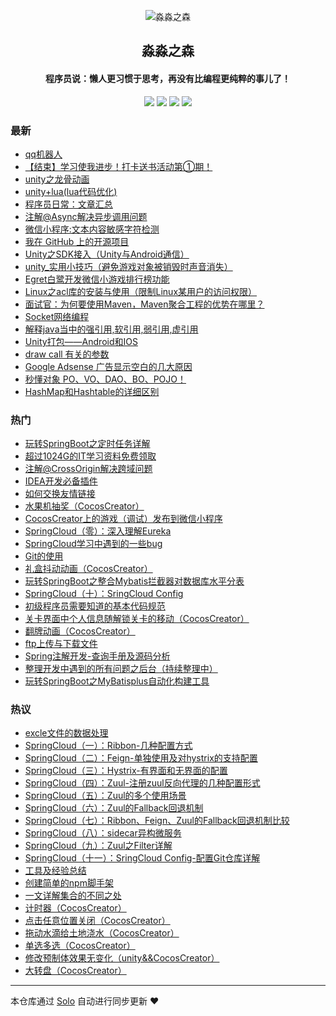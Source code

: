 <p align="center"><img alt="淼淼之森" src="https://www.mmzsblog.cn/images/mmzsit.png"></p><h2 align="center">
淼淼之森
</h2>

<h4 align="center">程序员说：懒人更习惯于思考，再没有比编程更纯粹的事儿了！</h4>
<p align="center"><a title="淼淼之森" target="_blank" href="https://github.com/mmzsblog/solo-blog"><img src="https://img.shields.io/github/last-commit/mmzsblog/solo-blog.svg?style=flat-square&color=FF9900"></a>
<a title="GitHub repo size in bytes" target="_blank" href="https://github.com/mmzsblog/solo-blog"><img src="https://img.shields.io/github/repo-size/mmzsblog/solo-blog.svg?style=flat-square"></a>
<a title="Solo Version" target="_blank" href="https://github.com/88250/solo/releases"><img src="https://img.shields.io/badge/solo-3.6.3-f1e05a.svg?style=flat-square&color=blueviolet"></a>
<a title="Hits" target="_blank" href="https://github.com/88250/hits"><img src="https://hits.b3log.org/mmzsblog/solo-blog.svg"></a></p>

### 最新

* [qq机器人](https://www.mmzsblog.cn/articles/2019/12/05/1575524754270.html)
* [【结束】学习使我进步！打卡送书活动第①期！](https://www.mmzsblog.cn/articles/2019/11/15/1573798650064.html)
* [unity之龙骨动画](https://www.mmzsblog.cn/articles/2019/10/23/1571829732670.html)
* [unity+lua(lua代码优化)](https://www.mmzsblog.cn/articles/2019/10/23/1571815023009.html)
* [程序员日常：文章汇总](https://www.mmzsblog.cn/articles/2019/10/02/1569990873145.html)
* [注解@Async解决异步调用问题](https://www.mmzsblog.cn/articles/2019/09/20/1568965632142.html)
* [微信小程序:文本内容敏感字符检测](https://www.mmzsblog.cn/articles/2019/09/19/1568887804857.html)
* [我在 GitHub 上的开源项目](https://www.mmzsblog.cn/my-github-repos)
* [Unity之SDK接入（Unity与Android通信）](https://www.mmzsblog.cn/articles/2019/09/11/1568211223627.html)
* [unity_实用小技巧（避免游戏对象被销毁时声音消失）](https://www.mmzsblog.cn/articles/2019/09/11/1568210389801.html)
* [Egret白鹭开发微信小游戏排行榜功能](https://www.mmzsblog.cn/articles/2019/09/10/1568118032212.html)
* [Linux之acl库的安装与使用（限制Linux某用户的访问权限）](https://www.mmzsblog.cn/articles/2019/09/09/1568009115960.html)
* [面试官：为何要使用Maven，Maven聚合工程的优势在哪里？](https://www.mmzsblog.cn/articles/2019/09/03/1567489038420.html)
* [Socket网络编程](https://www.mmzsblog.cn/articles/2019/09/02/1567431601698.html)
* [解释java当中的强引用,软引用,弱引用,虚引用](https://www.mmzsblog.cn/articles/2019/09/02/1567408607686.html)
* [Unity打包——Android和IOS](https://www.mmzsblog.cn/articles/2019/08/30/1567173660972.html)
* [draw call 有关的参数](https://www.mmzsblog.cn/articles/2019/08/29/1567085834529.html)
* [Google Adsense 广告显示空白的几大原因](https://www.mmzsblog.cn/articles/2019/08/29/1567044999362.html)
* [秒懂对象 PO、VO、DAO、BO、POJO！](https://www.mmzsblog.cn/articles/2019/08/28/1566974052811.html)
* [HashMap和Hashtable的详细区别](https://www.mmzsblog.cn/articles/2019/08/27/1566889820592.html)

### 热门

* [玩转SpringBoot之定时任务详解](https://www.mmzsblog.cn/articles/2019/08/08/1565247960802.html)
* [超过1024G的IT学习资料免费领取](https://www.mmzsblog.cn/articles/2019/08/07/1565164056809.html)
* [注解@CrossOrigin解决跨域问题](https://www.mmzsblog.cn/articles/2019/08/23/1566526598886.html)
* [IDEA开发必备插件](https://www.mmzsblog.cn/articles/2019/08/05/1564991559394.html)
* [如何交换友情链接](https://www.mmzsblog.cn/articles/2019/08/19/1566201476640.html)
* [水果机抽奖（CocosCreator）](https://www.mmzsblog.cn/articles/2019/08/09/1565361048793.html)
* [CocosCreator上的游戏（调试）发布到微信小程序](https://www.mmzsblog.cn/articles/2019/08/09/1565362167324.html)
* [SpringCloud（零）：深入理解Eureka](https://www.mmzsblog.cn/articles/2019/08/06/1565077729804.html)
* [SpringCloud学习中遇到的一些bug](https://www.mmzsblog.cn/articles/2019/08/06/1565078225369.html)
* [Git的使用](https://www.mmzsblog.cn/articles/2019/08/05/1564991521185.html)
* [礼盒抖动动画（CocosCreator）](https://www.mmzsblog.cn/articles/2019/08/09/1565360457756.html)
* [玩转SpringBoot之整合Mybatis拦截器对数据库水平分表](https://www.mmzsblog.cn/articles/2019/08/08/1565249428372.html)
* [SpringCloud（十）：SringCloud Config](https://www.mmzsblog.cn/articles/2019/08/06/1565078155409.html)
* [初级程序员需要知道的基本代码规范](https://www.mmzsblog.cn/articles/2019/08/08/1565255455760.html)
* [关卡界面中个人信息随解锁关卡的移动（CocosCreator）](https://www.mmzsblog.cn/articles/2019/08/09/1565361531860.html)
* [翻牌动画（CocosCreator）](https://www.mmzsblog.cn/articles/2019/08/09/1565360665278.html)
* [ftp上传与下载文件](https://www.mmzsblog.cn/articles/2019/08/20/1566309291864.html)
* [Spring注解开发-查询手册及源码分析](https://www.mmzsblog.cn/articles/2019/08/07/1565162136695.html)
* [整理开发中遇到的所有问题之后台（持续整理中）](https://www.mmzsblog.cn/articles/2019/08/08/1565256407388.html)
* [玩转SpringBoot之MyBatisplus自动化构建工具](https://www.mmzsblog.cn/articles/2019/08/08/1565236458796.html)

### 热议

* [excle文件的数据处理](https://www.mmzsblog.cn/articles/2019/08/06/1565077029866.html)
* [SpringCloud（一）：Ribbon-几种配置方式](https://www.mmzsblog.cn/articles/2019/08/06/1565077811130.html)
* [SpringCloud（二）：Feign-单独使用及对hystrix的支持配置](https://www.mmzsblog.cn/articles/2019/08/06/1565077848633.html)
* [SpringCloud（三）：Hystrix-有界面和无界面的配置](https://www.mmzsblog.cn/articles/2019/08/06/1565077872515.html)
* [SpringCloud（四）：Zuul-注册zuul反向代理的几种配置形式](https://www.mmzsblog.cn/articles/2019/08/06/1565077904571.html)
* [SpringCloud（五）：Zuul的多个使用场景](https://www.mmzsblog.cn/articles/2019/08/06/1565077978928.html)
* [SpringCloud（六）：Zuul的Fallback回退机制](https://www.mmzsblog.cn/articles/2019/08/06/1565078012628.html)
* [SpringCloud（七）：Ribbon、Feign、Zuul的Fallback回退机制比较](https://www.mmzsblog.cn/articles/2019/08/06/1565078043815.html)
* [SpringCloud（八）：sidecar异构微服务](https://www.mmzsblog.cn/articles/2019/08/06/1565078073512.html)
* [SpringCloud（九）：Zuul之Filter详解](https://www.mmzsblog.cn/articles/2019/08/06/1565078123439.html)
* [SpringCloud（十一）：SringCloud Config-配置Git仓库详解](https://www.mmzsblog.cn/articles/2019/08/06/1565078182745.html)
* [工具及经验总结](https://www.mmzsblog.cn/articles/2019/08/07/1565161662449.html)
* [创建简单的npm脚手架](https://www.mmzsblog.cn/articles/2019/08/08/1565255500726.html)
* [一文详解集合的不同之处 ](https://www.mmzsblog.cn/articles/2019/08/08/1565255569239.html)
* [计时器（CocosCreator）](https://www.mmzsblog.cn/articles/2019/08/09/1565343164154.html)
* [点击任意位置关闭（CocosCreator）](https://www.mmzsblog.cn/articles/2019/08/09/1565360209287.html)
* [拖动水滴给土地浇水（CocosCreator）](https://www.mmzsblog.cn/articles/2019/08/09/1565360848369.html)
* [单选多选（CocosCreator）](https://www.mmzsblog.cn/articles/2019/08/09/1565361192016.html)
* [修改预制体效果无变化（unity&&CocosCreator）](https://www.mmzsblog.cn/articles/2019/08/09/1565361694233.html)
* [大转盘（CocosCreator）](https://www.mmzsblog.cn/articles/2019/08/09/1565361901961.html)

---

本仓库通过 [Solo](https://github.com/88250/solo) 自动进行同步更新 ❤️ 